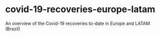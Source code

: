 # covid-19-recoveries-europe-latam
An overview of the Covid-19 recoveries to-date in Europe and LATAM (Brazil)
